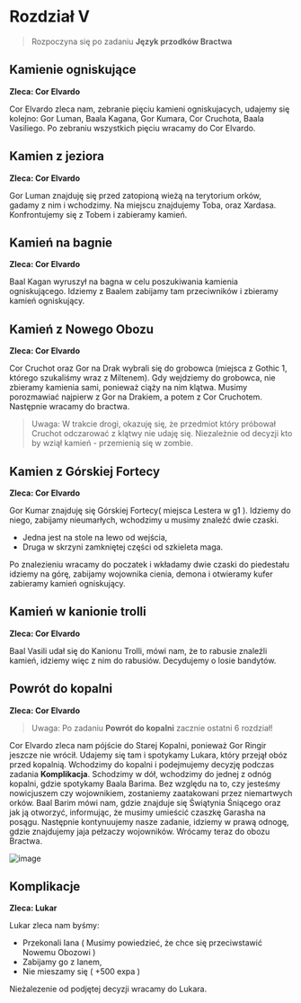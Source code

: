 # Rozdział V

> Rozpoczyna się po zadaniu **Język przodków Bractwa**

## Kamienie ogniskujące ##
**Zleca: Cor Elvardo**

Cor Elvardo zleca nam, zebranie pięciu kamieni ogniskujacych, udajemy się kolejno: Gor Luman, Baala Kagana, Gor Kumara, Cor Cruchota, Baala Vasiliego. Po zebraniu wszystkich pięciu wracamy do Cor Elvardo.


## Kamien z jeziora ##
**Zleca: Cor Elvardo**

Gor Luman znajduję się przed zatopioną wieżą na terytorium orków, gadamy z nim i wchodzimy. Na miejscu znajdujemy Toba, oraz Xardasa. Konfrontujemy się z Tobem i zabieramy kamień.

## Kamień na bagnie ##
**Zleca: Cor Elvardo**

Baal Kagan wyruszył na bagna w celu poszukiwania kamienia ogniskującego. Idziemy z Baalem zabijamy tam przeciwników i zbieramy kamień ogniskujący.


## Kamień z Nowego Obozu ##
**Zleca: Cor Elvardo**

Cor Cruchot oraz Gor na Drak wybrali się do grobowca (miejsca z Gothic 1, którego szukaliśmy wraz z Miltenem). Gdy wejdziemy do grobowca, nie zbieramy kamienia sami, ponieważ ciąży na nim klątwa. Musimy porozmawiać najpierw z Gor na Drakiem, a potem z Cor Cruchotem. Następnie wracamy do bractwa.

> Uwaga: W trakcie drogi, okazuję się, że przedmiot który próbował Cruchot odczarować z klątwy nie udaję się. Niezależnie od decyzji kto by wziął kamień - przemienią się w zombie.


## Kamien z Górskiej Fortecy ##
**Zleca: Cor Elvardo**

Gor Kumar znajduję się Górskiej Fortecy( miejsca Lestera w g1 ). Idziemy do niego, zabijamy nieumarłych, wchodzimy u musimy znaleźć dwie czaski. 

  - Jedna jest na stole na lewo od wejścia,
  - Druga w skrzyni zamkniętej części od szkieleta maga.

Po znalezieniu wracamy do poczatek i wkładamy dwie czaski do piedestału idziemy na górę, zabijamy wojownika cienia, demona i otwieramy kufer zabieramy kamień ogniskujący.

## Kamień w kanionie trolli ##
**Zleca: Cor Elvardo**

Baal Vasili udał się do Kanionu Trolli, mówi nam, że to rabusie znaleźli kamień, idziemy więc z nim do rabusiów. Decydujemy o losie bandytów. 

## Powrót do kopalni ##
**Zleca: Cor Elvardo**

> Uwaga: Po zadaniu **Powrót do kopalni** zacznie ostatni 6 rozdział!

Cor Elvardo zleca nam pójście do Starej Kopalni, ponieważ Gor Ringir jeszcze nie wrócił. Udajemy się tam i spotykamy Lukara, który przejął obóz przed kopalnią. Wchodzimy do kopalni i podejmujemy decyzję podczas zadania **Komplikacja**. Schodzimy w dół, wchodzimy do jednej z odnóg kopalni, gdzie spotykamy Baala Barima. Bez względu na to, czy jesteśmy nowicjuszem czy wojownikiem, zostaniemy zaatakowani przez niemartwych orków. Baal Barim mówi nam, gdzie znajduje się Świątynia Śniącego oraz jak ją otworzyć, informując, że musimy umieścić czaszkę Garasha na posągu. Następnie kontynuujemy nasze zadanie, idziemy w prawą odnogę, gdzie znajdujemy jaja pełzaczy wojowników. Wrócamy teraz do obozu Bractwa.

![image](https://imgur.com/2szdDg2.png)

##  Komplikacje ##
**Zleca: Lukar**

Lukar zleca nam byśmy: 

 - Przekonali Iana ( Musimy powiedzieć, że chce się przeciwstawić Nowemu Obozowi )
 - Zabijamy go z Ianem,
 - Nie mieszamy się ( +500 expa )

Nieżalezenie od podjętej decyzji wracamy do Lukara.


